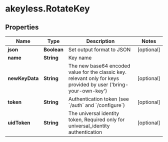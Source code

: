 # akeyless.RotateKey

## Properties

Name | Type | Description | Notes
------------ | ------------- | ------------- | -------------
**json** | **Boolean** | Set output format to JSON | [optional] 
**name** | **String** | Key name | 
**newKeyData** | **String** | The new base64 encoded value for the classic key. relevant only for keys provided by user (&#39;bring-your-own-key&#39;) | [optional] 
**token** | **String** | Authentication token (see &#x60;/auth&#x60; and &#x60;/configure&#x60;) | [optional] 
**uidToken** | **String** | The universal identity token, Required only for universal_identity authentication | [optional] 


